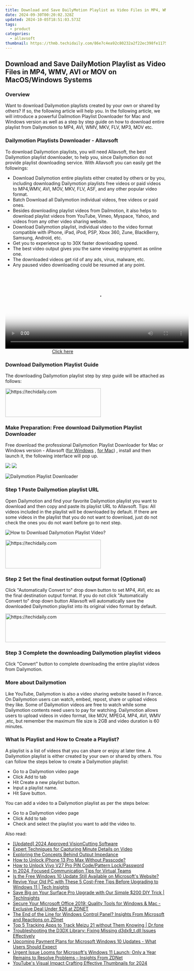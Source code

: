```yaml
---
title: Download and Save DailyMotion Playlist as Video Files in MP4, WMV, AVI or MOV on MacOS/Windows Systems
date: 2024-09-30T00:20:02.328Z
updated: 2024-10-05T18:51:03.573Z
tags:
  - product
categories:
  - allavsoft
thumbnail: https://thmb.techidaily.com/86e7c4ea92c80232a2f22ec398fe1175bda0bfa79b5ffdb49f75954366a9ab9c.jpg
---
```


## Download and Save DailyMotion Playlist as Video Files in MP4, WMV, AVI or MOV on MacOS/Windows Systems

### Overview

Want to download Dailymotion playlists created by your own or shared by others? If so, the following article will help you. In the following article, we will introduce a powerful Dailmotion Playlist Downloader for Mac and Windows version as well as a step by step guide on how to download entire playlist from Dailymotion to MP4, AVI, WMV, MKV, FLV, MP3, MOV etc.

### Dailymotion Playlists Downloader - Allavsoft

To download Dailymotion playlists, you will need Allavsoft, the best Dailymotion playlist downloader, to help you, since Dailymotion do not provide playlist downloading service. With Allavsoft you can easily get the followings:

* Download Dailymotion entire playlists either created by others or by you, including downloading Dailymotion playlists free videos or paid videos to MP4,WMV, AVI, MOV, MKV, FLV, ASF, and any other popular video format.
* Batch Download all Dailymotion individual videos, free videos or paid ones.
* Besides downloading playlist videos from Dailmotion, it also helps to download playlist videos from YouTube, Vimeo, Myspace, Yahoo, and videos from any other video sharing website.
* Download Dailymotion playlist, individual video to the video format compatible with iPhone, iPad, iPod, PSP, Xbox 360, Zune, BlackBerry, Samsung, Android, etc.
* Get you to experience up to 30X faster downloading speed.
* The best video output gives you the same viewing enjoyment as online one.
* The downloaded videos get rid of any ads, virus, malware, etc.
* Any paused video downloading could be resumed at any point.

<!-- affiliate ads begin -->
<span id="1983549">
					<video width="576" height="240" style="cursor:pointer"
           poster="//a.impactradius-go.com/display-clicktoplayimage/1983549.png"
           onclick="if(!this.playClicked){this.play();this.setAttribute('controls',true);this.playClicked=true;}">
	   <source src="//a.impactradius-go.com/display-ad/22993-1983549">
	   <img src="//a.impactradius-go.com/display-clicktoplayimage/1983549.png" style="border: none; height: 100%; width: 100%; object-fit: contain">
	</video>
	<div style="width:360px;text-align:center"><a href="javascript:window.open(decodeURIComponent('https%3A%2F%2Fhomestyler.sjv.io%2Fc%2F5597632%2F1983549%2F22993'), '_blank');void(0);">Click here</a></div>
</span>
<img height="0" width="0" src="https://imp.pxf.io/i/5597632/1983549/22993" style="position:absolute;visibility:hidden;" border="0" />
<!-- affiliate ads end -->

### Download Dailymotion Playlist Guide

The downloading Dailymotion playlist step by step guide will be attached as follows:

<!-- affiliate ads begin -->
<a href="https://aligracehair.sjv.io/c/5597632/1886015/19272" target="_top" id="1886015">
  <img src="//a.impactradius-go.com/display-ad/19272-1886015" border="0" alt="https://techidaily.com" width="300" height="90"/>
</a>
<img height="0" width="0" src="https://aligracehair.sjv.io/i/5597632/1886015/19272" style="position:absolute;visibility:hidden;" border="0" />
<!-- affiliate ads end -->

### Make Preparation: Free download Dailymotion Playlist Downloader

Free download the professional Dailymotion Playlist Downloader for Mac or Windows version - Allavsoft ([for Windows](https://tools.techidaily.com/allavsoft/products/) , [for Mac](https://tools.techidaily.com/allavsoft/products/)) , install and then launch it, the following interface will pop up.

[![](https://www.allavsoft.com/how-to/../images/how-to/free-download-win.jpg)](https://tools.techidaily.com/allavsoft/products/) [![](https://www.allavsoft.com/how-to/../images/how-to/free-download-mac.jpg)](https://tools.techidaily.com/allavsoft/products/)

![Dailymotion Playlist Downloader](https://www.allavsoft.com/how-to/../images/allavsoft/screen-shot-600.jpg)

### Step 1 Paste Dailymotion playlist URL

Open Dailymotion and find your favorite Dailymotion playlist you want to download and then copy and paste its playlist URL to Allavsoft. Tips: All videos included in the playlist will be downloaded by default. If there are some videos in the playlist that you do not want to download, just do not check the ones you do not want before go to next step.

![How to Download Dailymotion Playlist Video?](https://www.allavsoft.com/how-to/../images/how-to/download-rtmp-video/download-rtmp-video.jpg)

<!-- affiliate ads begin -->
<a href="https://aligracehair.sjv.io/c/5597632/1902304/19272" target="_top" id="1902304">
  <img src="//a.impactradius-go.com/display-ad/19272-1902304" border="0" alt="https://techidaily.com" width="300" height="90"/>
</a>
<img height="0" width="0" src="https://aligracehair.sjv.io/i/5597632/1902304/19272" style="position:absolute;visibility:hidden;" border="0" />
<!-- affiliate ads end -->

### Step 2 Set the final destination output format (Optional)

Click "Automatically Convert to" drop down button to set MP4, AVI, etc as the final destination output format. If you do not click "Automatically Convert to" drop down button Allavsoft will automatically save the downloaded Dailymotion playlist into its original video format by default.

<!-- affiliate ads begin -->
<a href="https://ephamedtechinc.pxf.io/c/5597632/2136618/26400" target="_top" id="2136618">
  <img src="//a.impactradius-go.com/display-ad/26400-2136618" border="0" alt="https://techidaily.com" width="728" height="90"/>
</a>
<img height="0" width="0" src="https://ephamedtechinc.pxf.io/i/5597632/2136618/26400" style="position:absolute;visibility:hidden;" border="0" />
<!-- affiliate ads end -->

### Step 3 Complete the downloading Dailymotion playlist videos

Click "Convert" button to complete downloading the entire playlist videos from Dailymotion.

### More about Dailymotion

Like YouTube, Dailymotion is also a video sharing website based in France. On Dailymotion users can watch, embed, repost, share or upload videos they like. Some of Dailymotion videos are free to watch while some Dailymotion contents need users to pay for watching. Dailymotion allows users to upload videos in video format, like MOV, MPEG4, MP4, AVI, WMV ,etc, but remember the maximum file size is 2GB and video duration is 60 minutes.

### What Is Playlist and How to Create a Playlist?

A playlist is a list of videos that you can share or enjoy at later time. A Dailymotion playlist is either created by your own or shared by others. You can follow the steps below to create a Dailymotion playlist:

* Go to a Dailymotion video page
* Click Add to tab
* Hit Create a new playlist button.
* Input a playlist name.
* Hit Save button.

You can add a video to a Dailymotion playlist as per the steps below:

* Go to a Dailymotion video page
* Click Add to tab
* Check and select the playlist you want to add the video to.

<ins class="adsbygoogle"
     style="display:block"
     data-ad-format="autorelaxed"
     data-ad-client="ca-pub-7571918770474297"
     data-ad-slot="1223367746"></ins>

<ins class="adsbygoogle"
     style="display:block"
     data-ad-client="ca-pub-7571918770474297"
     data-ad-slot="8358498916"
     data-ad-format="auto"
     data-full-width-responsive="true"></ins>

<span class="atpl-alsoreadstyle">Also read:</span>
<div><ul>
<li><a href="https://youtube-docs.techidaily.com/ed-2024-approved-visioncutting-software/"><u>[Updated] 2024 Approved VisionCutting Software</u></a></li>
<li><a href="https://extra-lessons.techidaily.com/expert-techniques-for-capturing-minute-details-on-video/"><u>Expert Techniques for Capturing Minute Details on Video</u></a></li>
<li><a href="https://technical-tips.techidaily.com/exploring-the-concepts-behind-output-impedance/"><u>Exploring the Concepts Behind Output Impedance</u></a></li>
<li><a href="https://ios-unlock.techidaily.com/how-to-unlock-iphone-13-pro-max-without-passcode-by-drfone-ios/"><u>How to Unlock iPhone 13 Pro Max Without Passcode?</u></a></li>
<li><a href="https://android-unlock.techidaily.com/how-to-unlock-vivo-v27-pro-pin-codepattern-lockpassword-by-drfone-android/"><u>How to Unlock Vivo V27 Pro PIN Code/Pattern Lock/Password</u></a></li>
<li><a href="https://screen-sharing-recording.techidaily.com/in-2024-focused-communication-tips-for-virtual-teams/"><u>In 2024, Focused Communication Tips for Virtual Teams</u></a></li>
<li><a href="https://win-luxury.techidaily.com/is-the-free-windows-10-update-still-available-on-microsofts-website/"><u>Is the Free Windows 10 Update Still Available on Microsoft's Website?</u></a></li>
<li><a href="https://win-luxury.techidaily.com/revive-your-old-pc-with-these-5-cost-free-tips-before-upgrading-to-windows-11-tech-insights/"><u>Revive Your Old PC with These 5 Cost-Free Tips Before Upgrading to Windows 11 | Tech Insights</u></a></li>
<li><a href="https://win-luxury.techidaily.com/save-big-on-your-surface-pro-upgrade-with-our-simple-200-diy-trick-techinsights/"><u>Save Big on Your Surface Pro Upgrade with Our Simple $200 DIY Trick | TechInsights</u></a></li>
<li><a href="https://win-luxury.techidaily.com/secure-your-microsoft-office-2019-quality-tools-for-windows-and-mac-exclusive-deal-under-26-at-zdnet/"><u>Secure Your Microsoft Office 2019: Quality Tools for Windows & Mac - Exclusive Deal Under $26 at ZDNET</u></a></li>
<li><a href="https://win-luxury.techidaily.com/the-end-of-the-line-for-windows-control-panel-insights-from-microsoft-and-reactions-on-zdnet/"><u>The End of the Line for Windows Control Panel? Insights From Microsoft and Reactions on ZDnet</u></a></li>
<li><a href="https://android-location-track.techidaily.com/top-5-tracking-apps-to-track-meizu-21-without-them-knowing-drfone-by-drfone-virtual-android/"><u>Top 5 Tracking Apps to Track Meizu 21 without Them Knowing | Dr.fone</u></a></li>
<li><a href="https://technical-tips.techidaily.com/troubleshooting-the-d3dx-library-fixing-missing-d3dx9tdll-issues-effectively/"><u>Troubleshooting the D3DX Library: Fixing Missing d3dx9_t.dll Issues Effectively</u></a></li>
<li><a href="https://win-luxury.techidaily.com/upcoming-payment-plans-for-microsoft-windows-10-updates-what-users-should-expect/"><u>Upcoming Payment Plans for Microsoft Windows 10 Updates - What Users Should Expect</u></a></li>
<li><a href="https://win-luxury.techidaily.com/urgent-issue-looms-for-microsofts-windows-11-launch-only-a-year-remains-to-resolve-problems-insights-from-zdnet/"><u>Urgent Issue Looms for Microsoft's Windows 11 Launch; Only a Year Remains to Resolve Problems – Insights From ZDNet</u></a></li>
<li><a href="https://youtube-blog.techidaily.com/bes-visual-impact-crafting-effective-thumbnails-for-2024/"><u>YouTube's Visual Impact Crafting Effective Thumbnails for 2024</u></a></li>
</ul></div>

